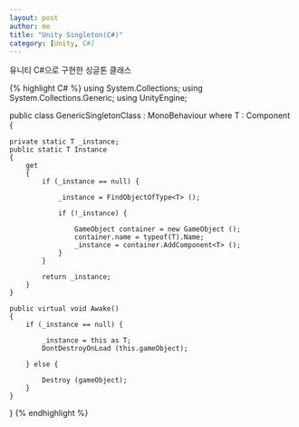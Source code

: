 ```yaml
---
layout: post
author: me
title: "Unity Singleton(C#)"
category: [Unity, C#]
---
```

유니티 C#으로 구현한 싱글톤 클래스

{% highlight C# %}
using System.Collections;
using System.Collections.Generic;
using UnityEngine;

public class GenericSingletonClass<T> : MonoBehaviour where T : Component {

	private static T _instance;
	public static T Instance
	{
		get
		{
			if (_instance == null) {
			
				_instance = FindObjectOfType<T> ();

				if (!_instance) {
				
					GameObject container = new GameObject ();
					container.name = typeof(T).Name;
					_instance = container.AddComponent<T> ();
				}
			}

			return _instance;
		}
	}

	public virtual void Awake()
	{
		if (_instance == null) {
		
			_instance = this as T;
			DontDestroyOnLoad (this.gameObject);

		} else {
		
			Destroy (gameObject);
		}
	}
}
{% endhighlight %}